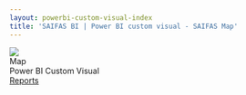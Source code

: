 ```yaml
---
layout: powerbi-custom-visual-index
title: 'SAIFAS BI | Power BI custom visual - SAIFAS Map'
---
```

<div class="details__card">
  <div class="details__card-image">
    <img src="/assets/images/content/saifas-bi-powerbi-custom-visuals/saifas-bi-pbi-cv-map-300px-300px.png">
  </div>
  <div class="details__card-text">
    <div class="details__card-title">
      Map
    </div>
    <div class="details__card-description">
      Power BI Custom Visual
    </div>
    <a class='btn' href='./reports/'>Reports</a>
  </div>
</div>

